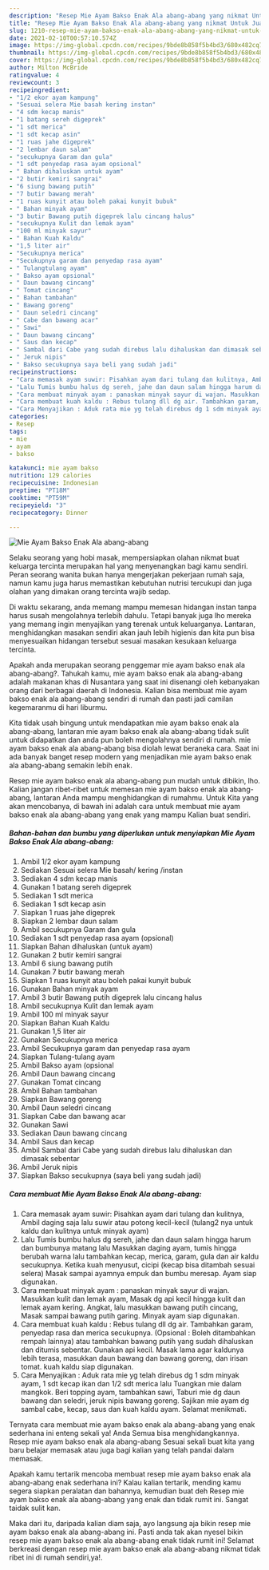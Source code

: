 ```yaml
---
description: "Resep Mie Ayam Bakso Enak Ala abang-abang yang nikmat Untuk Jualan"
title: "Resep Mie Ayam Bakso Enak Ala abang-abang yang nikmat Untuk Jualan"
slug: 1210-resep-mie-ayam-bakso-enak-ala-abang-abang-yang-nikmat-untuk-jualan
date: 2021-02-10T00:57:10.574Z
image: https://img-global.cpcdn.com/recipes/9bde8b858f5b4bd3/680x482cq70/mie-ayam-bakso-enak-ala-abang-abang-foto-resep-utama.jpg
thumbnail: https://img-global.cpcdn.com/recipes/9bde8b858f5b4bd3/680x482cq70/mie-ayam-bakso-enak-ala-abang-abang-foto-resep-utama.jpg
cover: https://img-global.cpcdn.com/recipes/9bde8b858f5b4bd3/680x482cq70/mie-ayam-bakso-enak-ala-abang-abang-foto-resep-utama.jpg
author: Milton McBride
ratingvalue: 4
reviewcount: 3
recipeingredient:
- "1/2 ekor ayam kampung"
- "Sesuai selera Mie basah kering instan"
- "4 sdm kecap manis"
- "1 batang sereh digeprek"
- "1 sdt merica"
- "1 sdt kecap asin"
- "1 ruas jahe digeprek"
- "2 lembar daun salam"
- "secukupnya Garam dan gula"
- "1 sdt penyedap rasa ayam opsional"
- " Bahan dihaluskan untuk ayam"
- "2 butir kemiri sangrai"
- "6 siung bawang putih"
- "7 butir bawang merah"
- "1 ruas kunyit atau boleh pakai kunyit bubuk"
- " Bahan minyak ayam"
- "3 butir Bawang putih digeprek lalu cincang halus"
- "secukupnya Kulit dan lemak ayam"
- "100 ml minyak sayur"
- " Bahan Kuah Kaldu"
- "1,5 liter air"
- "Secukupnya merica"
- "Secukupnya garam dan penyedap rasa ayam"
- " Tulangtulang ayam"
- " Bakso ayam opsional"
- " Daun bawang cincang"
- " Tomat cincang"
- " Bahan tambahan"
- " Bawang goreng"
- " Daun seledri cincang"
- " Cabe dan bawang acar"
- " Sawi"
- " Daun bawang cincang"
- " Saus dan kecap"
- " Sambal dari Cabe yang sudah direbus lalu dihaluskan dan dimasak sebentar"
- " Jeruk nipis"
- " Bakso secukupnya saya beli yang sudah jadi"
recipeinstructions:
- "Cara memasak ayam suwir: Pisahkan ayam dari tulang dan kulitnya, Ambil daging saja lalu suwir atau potong kecil-kecil (tulang2 nya untuk kaldu dan kulitnya untuk minyak ayam)"
- "Lalu Tumis bumbu halus dg sereh, jahe dan daun salam hingga harum dan bumbunya matang lalu Masukkan daging ayam, tumis hingga berubah warna lalu tambahkan kecap, merica, garam, gula dan air kaldu secukupnya. Ketika kuah menyusut, cicipi (kecap bisa ditambah sesuai selera) Masak sampai ayamnya empuk dan bumbu meresap. Ayam siap digunakan."
- "Cara membuat minyak ayam : panaskan minyak sayur di wajan. Masukkan kulit dan lemak ayam, Masak dg api kecil hingga kulit dan lemak ayam kering. Angkat, lalu masukkan bawang putih cincang, Masak sampai bawang putih garing. Minyak ayam siap digunakan."
- "Cara membuat kuah kaldu : Rebus tulang dll dg air. Tambahkan garam, penyedap rasa dan merica secukupnya. (Opsional : Boleh ditambahkan rempah lainnya) atau tambahkan bawang putih yang sudah dihaluskan dan ditumis sebentar. Gunakan api kecil. Masak lama agar kaldunya lebih terasa, masukkan daun bawang dan bawang goreng, dan irisan tomat. kuah kaldu siap digunakan."
- "Cara Menyajikan : Aduk rata mie yg telah direbus dg 1 sdm minyak ayam, 1 sdt kecap ikan dan 1/2 sdt merica lalu Tuangkan mie dalam mangkok. Beri topping ayam, tambahkan sawi, Taburi mie dg daun bawang dan seledri, jeruk nipis bawang goreng. Sajikan mie ayam dg sambal cabe, kecap, saus dan kuah kaldu ayam. Selamat menikmati."
categories:
- Resep
tags:
- mie
- ayam
- bakso

katakunci: mie ayam bakso 
nutrition: 129 calories
recipecuisine: Indonesian
preptime: "PT18M"
cooktime: "PT59M"
recipeyield: "3"
recipecategory: Dinner

---
```



![Mie Ayam Bakso Enak Ala abang-abang](https://img-global.cpcdn.com/recipes/9bde8b858f5b4bd3/680x482cq70/mie-ayam-bakso-enak-ala-abang-abang-foto-resep-utama.jpg)

Selaku seorang yang hobi masak, mempersiapkan olahan nikmat buat keluarga tercinta merupakan hal yang menyenangkan bagi kamu sendiri. Peran seorang  wanita bukan hanya mengerjakan pekerjaan rumah saja, namun kamu juga harus memastikan kebutuhan nutrisi tercukupi dan juga olahan yang dimakan orang tercinta wajib sedap.

Di waktu  sekarang, anda memang mampu memesan hidangan instan tanpa harus susah mengolahnya terlebih dahulu. Tetapi banyak juga lho mereka yang memang ingin menyajikan yang terenak untuk keluarganya. Lantaran, menghidangkan masakan sendiri akan jauh lebih higienis dan kita pun bisa menyesuaikan hidangan tersebut sesuai masakan kesukaan keluarga tercinta. 



Apakah anda merupakan seorang penggemar mie ayam bakso enak ala abang-abang?. Tahukah kamu, mie ayam bakso enak ala abang-abang adalah makanan khas di Nusantara yang saat ini disenangi oleh kebanyakan orang dari berbagai daerah di Indonesia. Kalian bisa membuat mie ayam bakso enak ala abang-abang sendiri di rumah dan pasti jadi camilan kegemaranmu di hari liburmu.

Kita tidak usah bingung untuk mendapatkan mie ayam bakso enak ala abang-abang, lantaran mie ayam bakso enak ala abang-abang tidak sulit untuk didapatkan dan anda pun boleh mengolahnya sendiri di rumah. mie ayam bakso enak ala abang-abang bisa diolah lewat beraneka cara. Saat ini ada banyak banget resep modern yang menjadikan mie ayam bakso enak ala abang-abang semakin lebih enak.

Resep mie ayam bakso enak ala abang-abang pun mudah untuk dibikin, lho. Kalian jangan ribet-ribet untuk memesan mie ayam bakso enak ala abang-abang, lantaran Anda mampu menghidangkan di rumahmu. Untuk Kita yang akan mencobanya, di bawah ini adalah cara untuk membuat mie ayam bakso enak ala abang-abang yang enak yang mampu Kalian buat sendiri.

<!--inarticleads1-->

##### Bahan-bahan dan bumbu yang diperlukan untuk menyiapkan Mie Ayam Bakso Enak Ala abang-abang:

1. Ambil 1/2 ekor ayam kampung
1. Sediakan Sesuai selera Mie basah/ kering /instan
1. Sediakan 4 sdm kecap manis
1. Gunakan 1 batang sereh digeprek
1. Sediakan 1 sdt merica
1. Sediakan 1 sdt kecap asin
1. Siapkan 1 ruas jahe digeprek
1. Siapkan 2 lembar daun salam
1. Ambil secukupnya Garam dan gula
1. Sediakan 1 sdt penyedap rasa ayam (opsional)
1. Siapkan  Bahan dihaluskan (untuk ayam)
1. Gunakan 2 butir kemiri sangrai
1. Ambil 6 siung bawang putih
1. Gunakan 7 butir bawang merah
1. Siapkan 1 ruas kunyit atau boleh pakai kunyit bubuk
1. Gunakan  Bahan minyak ayam
1. Ambil 3 butir Bawang putih digeprek lalu cincang halus
1. Ambil secukupnya Kulit dan lemak ayam
1. Ambil 100 ml minyak sayur
1. Siapkan  Bahan Kuah Kaldu
1. Gunakan 1,5 liter air
1. Gunakan Secukupnya merica
1. Ambil Secukupnya garam dan penyedap rasa ayam
1. Siapkan  Tulang-tulang ayam
1. Ambil  Bakso ayam (opsional
1. Ambil  Daun bawang cincang
1. Gunakan  Tomat cincang
1. Ambil  Bahan tambahan
1. Siapkan  Bawang goreng
1. Ambil  Daun seledri cincang
1. Siapkan  Cabe dan bawang acar
1. Gunakan  Sawi
1. Sediakan  Daun bawang cincang
1. Ambil  Saus dan kecap
1. Ambil  Sambal dari Cabe yang sudah direbus lalu dihaluskan dan dimasak sebentar
1. Ambil  Jeruk nipis
1. Siapkan  Bakso secukupnya (saya beli yang sudah jadi)




<!--inarticleads2-->

##### Cara membuat Mie Ayam Bakso Enak Ala abang-abang:

1. Cara memasak ayam suwir: Pisahkan ayam dari tulang dan kulitnya, Ambil daging saja lalu suwir atau potong kecil-kecil (tulang2 nya untuk kaldu dan kulitnya untuk minyak ayam)
1. Lalu Tumis bumbu halus dg sereh, jahe dan daun salam hingga harum dan bumbunya matang lalu Masukkan daging ayam, tumis hingga berubah warna lalu tambahkan kecap, merica, garam, gula dan air kaldu secukupnya. Ketika kuah menyusut, cicipi (kecap bisa ditambah sesuai selera) Masak sampai ayamnya empuk dan bumbu meresap. Ayam siap digunakan.
1. Cara membuat minyak ayam : panaskan minyak sayur di wajan. Masukkan kulit dan lemak ayam, Masak dg api kecil hingga kulit dan lemak ayam kering. Angkat, lalu masukkan bawang putih cincang, Masak sampai bawang putih garing. Minyak ayam siap digunakan.
1. Cara membuat kuah kaldu : Rebus tulang dll dg air. Tambahkan garam, penyedap rasa dan merica secukupnya. (Opsional : Boleh ditambahkan rempah lainnya) atau tambahkan bawang putih yang sudah dihaluskan dan ditumis sebentar. Gunakan api kecil. Masak lama agar kaldunya lebih terasa, masukkan daun bawang dan bawang goreng, dan irisan tomat. kuah kaldu siap digunakan.
1. Cara Menyajikan : Aduk rata mie yg telah direbus dg 1 sdm minyak ayam, 1 sdt kecap ikan dan 1/2 sdt merica lalu Tuangkan mie dalam mangkok. Beri topping ayam, tambahkan sawi, Taburi mie dg daun bawang dan seledri, jeruk nipis bawang goreng. Sajikan mie ayam dg sambal cabe, kecap, saus dan kuah kaldu ayam. Selamat menikmati.




Ternyata cara membuat mie ayam bakso enak ala abang-abang yang enak sederhana ini enteng sekali ya! Anda Semua bisa menghidangkannya. Resep mie ayam bakso enak ala abang-abang Sesuai sekali buat kita yang baru belajar memasak atau juga bagi kalian yang telah pandai dalam memasak.

Apakah kamu tertarik mencoba membuat resep mie ayam bakso enak ala abang-abang enak sederhana ini? Kalau kalian tertarik, mending kamu segera siapkan peralatan dan bahannya, kemudian buat deh Resep mie ayam bakso enak ala abang-abang yang enak dan tidak rumit ini. Sangat taidak sulit kan. 

Maka dari itu, daripada kalian diam saja, ayo langsung aja bikin resep mie ayam bakso enak ala abang-abang ini. Pasti anda tak akan nyesel bikin resep mie ayam bakso enak ala abang-abang enak tidak rumit ini! Selamat berkreasi dengan resep mie ayam bakso enak ala abang-abang nikmat tidak ribet ini di rumah sendiri,ya!.

